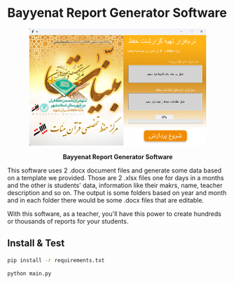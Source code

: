 # Bayyenat Report Generator Software

<div align="center">

  <a href="https://www.bayyenatquran.com/">
    <img alt="نرم افزار تهیه گزارش" style="width: 80%" src="gui.png"/>
  </a>

  <p>
    <strong>Bayyenat Report Generator Software</strong>
  </p>


</div>

This software uses 2 .docx document files and generate some data based on a template we provided. Those are 2 .xlsx files one for days in a months and the other is students' data, information like their makrs, name, teacher description and so on. The output is some folders based on year and month and in each folder there would be some .docx files that are editable.

With this software, as a teacher, you'll have this power to create hundreds or thousands of reports for your students.


## Install & Test

```bash
pip install -r requirements.txt
```

```bash
python main.py
```
